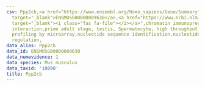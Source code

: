 ```yaml
---
csv: Ppp2cb,<a href="https://www.ensembl.org/Homo_sapiens/Gene/Summary?db=core;g=ENSMUSG00000009630"
  target="_blank">ENSMUSG00000009630</a>,<a href="https://www.ncbi.nlm.nih.gov/pubmed/23834426"
  target="_blank"><i class="fas fa-file"></i></a>",chromatin immunoprecipitation assay,direct
  interaction,prime adult stage, testis, Spermatocyte, high throughput transcription
  profiling by microarray,nucleotide sequence identification,nucleotide sequence identification,transcriptional
  regulation,
data_alias: Ppp2cb
data_id: ENSMUSG00000009630
data_numevidence: 1
data_species: Mus musculus
data_taxid: '10090'
title: Ppp2cb
---
```

